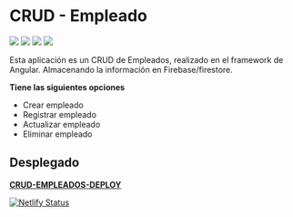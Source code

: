 # CRUD - Empleado
![](https://img.shields.io/badge/%40angular%2Fcli-v13.0.4-red) ![](https://img.shields.io/badge/%40angular%2Frouter-v13.0.0-green) ![](https://img.shields.io/badge/firebase-9.4.0-orange) ![](https://img.shields.io/badge/ngx--toastr-9.4.0-blue) 

Esta aplicación es un CRUD de Empleados, realizado en el framework de Angular. Almacenando la información en Firebase/firestore.

**Tiene las siguientes opciones**
- Crear empleado
- Registrar empleado
- Actualizar empleado
- Eliminar empleado

## Desplegado

**[CRUD-EMPLEADOS-DEPLOY](https://pensive-kirch-0af032.netlify.app/list-empleados)**

[![Netlify Status](https://api.netlify.com/api/v1/badges/7183ac4a-7e7c-49b4-ae5f-62a72658dfd4/deploy-status)](https://app.netlify.com/sites/pensive-kirch-0af032/deploys)



